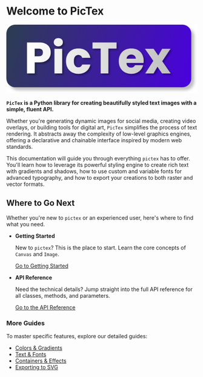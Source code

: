 # Welcome to PicTex

![PicTex](https://raw.githubusercontent.com/francozanardi/pictex/main/docs/assets/readme-1.png)

**`PicTex` is a Python library for creating beautifully styled text images with a simple, fluent API.**

Whether you're generating dynamic images for social media, creating video overlays, or building tools for digital art, `PicTex` simplifies the process of text rendering. It abstracts away the complexity of low-level graphics engines, offering a declarative and chainable interface inspired by modern web standards.

This documentation will guide you through everything `pictex` has to offer. You'll learn how to leverage its powerful styling engine to create rich text with gradients and shadows, how to use custom and variable fonts for advanced typography, and how to export your creations to both raster and vector formats.

## Where to Go Next

Whether you're new to `pictex` or an experienced user, here's where to find what you need.

-   __Getting Started__

    New to `pictex`? This is the place to start. Learn the core concepts of `Canvas` and `Image`.

    [Go to Getting Started](./getting_started.md)

-   __API Reference__

    Need the technical details? Jump straight into the full API reference for all classes, methods, and parameters.

    [Go to the API Reference](./api_reference.md)

### More Guides

To master specific features, explore our detailed guides:

-   [Colors & Gradients](./colors.md)
-   [Text & Fonts](./text.md)
-   [Containers & Effects](./effects.md)
-   [Exporting to SVG](./exporting_svg.md)
